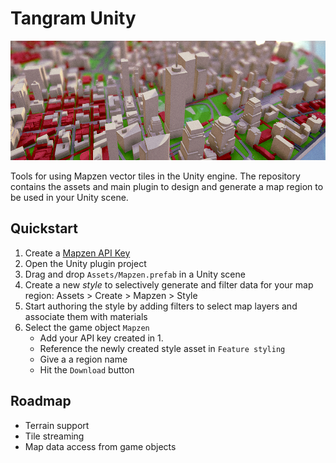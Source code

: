 Tangram Unity
=============


![screenshot](tangram-unity.png)

Tools for using Mapzen vector tiles in the Unity engine. The repository contains the assets and main plugin to design and generate a map region to be used in your Unity scene.

Quickstart
-----------

1. Create a [Mapzen API Key](https://mapzen.com/developers/sign_up)
2. Open the Unity plugin project
4. Drag and drop `Assets/Mapzen.prefab` in a Unity scene
4. Create a new _style_ to selectively generate and filter data for your map region: Assets > Create > Mapzen > Style
5. Start authoring the style by adding filters to select map layers and associate them with materials
6. Select the game object `Mapzen`
	- Add your API key created in 1.
	- Reference the newly created style asset in `Feature styling`
	- Give a a region name
	- Hit the `Download` button

Roadmap
-------

- Terrain support
- Tile streaming 
- Map data access from game objects

